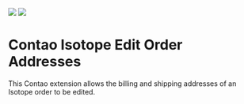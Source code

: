[![](https://img.shields.io/packagist/v/inspiredminds/contao-isotope-edit-order-addresses.svg)](https://packagist.org/packages/inspiredminds/contao-isotope-edit-order-addresses)
[![](https://img.shields.io/packagist/dt/inspiredminds/contao-isotope-edit-order-addresses.svg)](https://packagist.org/packages/inspiredminds/contao-isotope-edit-order-addresses)

Contao Isotope Edit Order Addresses
===================================

This Contao extension allows the billing and shipping addresses of an Isotope order to be edited.
